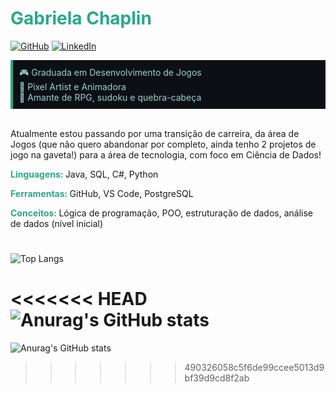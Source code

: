 # <strong style="color:#2aa889;">Gabriela Chaplin</strong>
[![GitHub](https://img.shields.io/badge/GitHub-2aa889?style=for-the-badge&logo=github&logoColor=0c1014)](https://github.com/ChaplinG) 
[![LinkedIn](https://img.shields.io/badge/LinkedIn-2aa889?style=for-the-badge&logo=linkedin&logoColor=99d1ce)](https://www.linkedin.com/in/gabriela-g-chaplin/)

<div style="border-left: 4px solid #2aa889; padding: 10px; background-color: #0c1014; color: #99d1ce;">
🎮 Graduada em Desenvolvimento de Jogos<br>
👾 Pixel Artist e Animadora<br>
🎲 Amante de RPG, sudoku e quebra-cabeça
</div><br>

Atualmente estou passando por uma transição de carreira, da área de Jogos (que não quero abandonar por completo, ainda tenho 2 projetos de jogo na gaveta!) para a área de tecnologia, com foco em Ciência de Dados!

<p><strong style="color:#2aa889;">Linguagens: </strong>Java, SQL, C#, Python<br>
<p><strong style="color:#2aa889;">Ferramentas: </strong>GitHub, VS Code, PostgreSQL <br>
<p><strong style="color:#2aa889;">Conceitos: </strong> Lógica de programação, POO, estruturação de dados, análise de dados (nível inicial)

#
![Top Langs](https://github-readme-stats-git-masterrstaa-rickstaa.vercel.app/api/top-langs/?username=ChaplinG&layout=compact&bg_color=0c1014&border_color=99d1ce&title_color=2aa889&text_color=99d1ce)

<<<<<<< HEAD
![Anurag's GitHub stats](https://github-readme-stats.vercel.app/api?username=ChaplinG&theme=gotham&show_icons=true&hide_title=true)
=======
![Anurag's GitHub stats](https://github-readme-stats.vercel.app/api?username=ChaplinG&theme=gotham&show_icons=true&hide_title=true)
>>>>>>> 490326058c5f6de99ccee5013d9bf39d9cd8f2ab
